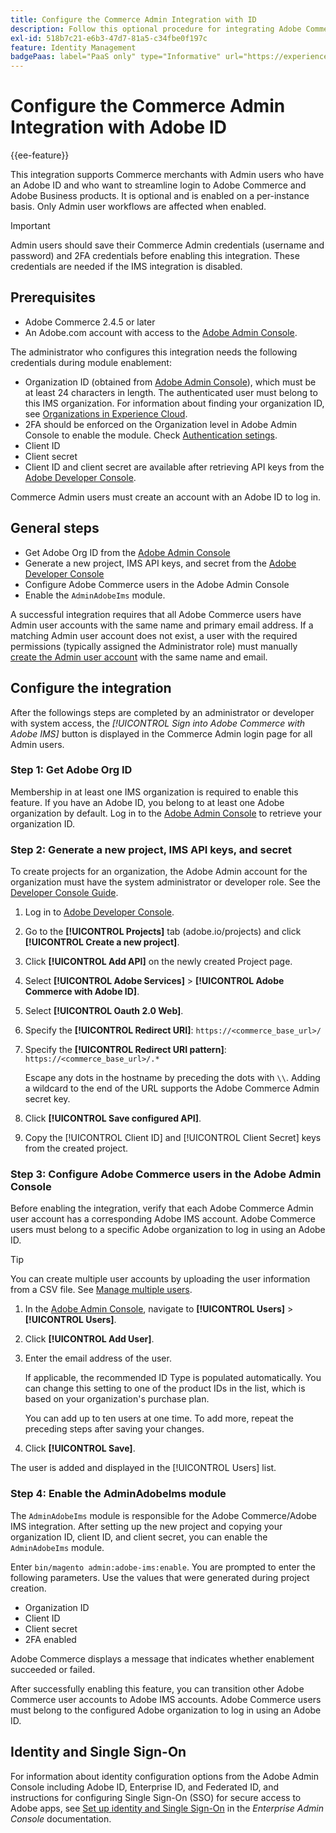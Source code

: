 ```yaml
---
title: Configure the Commerce Admin Integration with ID
description: Follow this optional procedure for integrating Adobe Commerce Admin user account logins with Adobe ID.
exl-id: 518b7c21-e6b3-47d7-81a5-c34fbe0f197c
feature: Identity Management
badgePaas: label="PaaS only" type="Informative" url="https://experienceleague.adobe.com/en/docs/commerce/user-guides/product-solutions" tooltip="Applies to Adobe Commerce on Cloud projects (Adobe-managed PaaS infrastructure) and on-premises projects only."
---
```

# Configure the Commerce Admin Integration with Adobe ID

{{ee-feature}}

This integration supports Commerce merchants with Admin users who have an Adobe ID and who want to streamline login to Adobe Commerce and Adobe Business products. It is optional and is enabled on a per-instance basis. Only Admin user workflows are affected when enabled. 

>[!IMPORTANT]
>
>Admin users should save their Commerce Admin credentials (username and password) and 2FA credentials before enabling this integration. These credentials are needed if the IMS integration is disabled.

## Prerequisites

* Adobe Commerce 2.4.5 or later
* An Adobe.com account with access to the [Adobe Admin Console](https://adminconsole.adobe.com/).

The administrator who configures this integration needs the following credentials during module enablement:

* Organization ID (obtained from [Adobe Admin Console](https://adminconsole.adobe.com/)), which must be at least 24 characters in length. The authenticated user must belong to this IMS organization. For information about finding your organization ID, see [Organizations in Experience Cloud](https://experienceleague.adobe.com/docs/core-services/interface/administration/organizations.html).
* 2FA should be enforced on the Organization level in Adobe Admin Console to enable the module. Check [Authentication setings](https://helpx.adobe.com/enterprise/using/authentication-settings.html#two-step-verification).
* Client ID
* Client secret
* Client ID and client secret are available after retrieving API keys from the [Adobe Developer Console](https://developer.adobe.com/developer-console/docs/guides/credentials/).

Commerce Admin users must create an account with an Adobe ID to log in.

## General steps

* Get Adobe Org ID from the [Adobe Admin Console](https://adminconsole.adobe.com/)
* Generate a new project, IMS API keys, and secret from the [Adobe Developer Console](https://developer.adobe.com/)
* Configure Adobe Commerce users in the Adobe Admin Console
* Enable the `AdminAdobeIms` module.

A successful integration requires that all Adobe Commerce users have Admin user accounts with the same name and primary email address. If a matching Admin user account does not exist, a user with the required permissions (typically assigned the Administrator role) must manually [create the Admin user account](../systems/permissions-users-all.md#create-a-user) with the same name and email.

## Configure the integration

After the followings steps are completed by an administrator or developer with system access, the _[!UICONTROL Sign into Adobe Commerce with Adobe IMS]_ button is displayed in the Commerce Admin login page for all Admin users.

### Step 1: Get Adobe Org ID

Membership in at least one IMS organization is required to enable this feature. If you have an Adobe ID, you belong to at least one Adobe organization by default. Log in to the [Adobe Admin Console](https://adminconsole.adobe.com/) to retrieve your organization ID. 

### Step 2: Generate a new project, IMS API keys, and secret

To create projects for an organization, the Adobe Admin account for the organization must have the system administrator or developer role. See the [Developer Console Guide](https://developer.adobe.com/developer-console/docs/guides/projects/).

1. Log in to [Adobe Developer Console](https://developer.adobe.com/).
1. Go to the **[!UICONTROL Projects]** tab (adobe.io/projects) and click **[!UICONTROL Create a new project]**.
1. Click **[!UICONTROL Add API]** on the newly created Project page.
1. Select **[!UICONTROL Adobe Services]** > **[!UICONTROL Adobe Commerce with Adobe ID]**.
1. Select **[!UICONTROL Oauth 2.0 Web]**.
1. Specify the **[!UICONTROL Redirect URI]**: `https://<commerce_base_url>/`
1. Specify the **[!UICONTROL Redirect URI pattern]**: `https://<commerce_base_url>/.*`

   Escape any dots in the hostname by preceding the dots with `\\`. Adding a wildcard to the end of the URL supports the Adobe Commerce Admin secret key.

1. Click **[!UICONTROL Save configured API]**.
1. Copy the [!UICONTROL Client ID] and [!UICONTROL Client Secret] keys from the created project.

### Step 3: Configure Adobe Commerce users in the Adobe Admin Console

Before enabling the integration, verify that each Adobe Commerce Admin user account has a corresponding Adobe IMS account. Adobe Commerce users must belong to a specific Adobe organization to log in using an Adobe ID.

>[!TIP]
>
>You can create multiple user accounts by uploading the user information from a CSV file. See [Manage multiple users](https://helpx.adobe.com/enterprise/using/bulk-upload-users.html).

1. In the [Adobe Admin Console](https://helpx.adobe.com/enterprise/using/admin-console.html), navigate to **[!UICONTROL Users]**  > **[!UICONTROL Users]**.

1. Click **[!UICONTROL Add User]**.

1. Enter the email address of the user.

   If applicable, the recommended ID Type is populated automatically. You can change this setting to one of the product IDs in the list, which is based on your organization's purchase plan.

   You can add up to ten users at one time. To add more, repeat the preceding steps after saving your changes.

1. Click **[!UICONTROL Save]**.

The user is added and displayed in the [!UICONTROL Users] list.

### Step 4: Enable the AdminAdobeIms module

The `AdminAdobeIms` module is responsible for the Adobe Commerce/Adobe IMS integration. After setting up the new project and copying your organization ID, client ID, and client secret, you can enable the `AdminAdobeIms` module.

Enter `bin/magento admin:adobe-ims:enable`. You are prompted to enter the following parameters. Use the values that were generated during project creation.

* Organization ID
* Client ID
* Client secret
* 2FA enabled

Adobe Commerce displays a message that indicates whether enablement succeeded or failed.

After successfully enabling this feature, you can transition other Adobe Commerce user accounts to Adobe IMS accounts. Adobe Commerce users must belong to the configured Adobe organization to log in using an Adobe ID.

## Identity and Single Sign-On

For information about identity configuration options from the Adobe Admin Console including Adobe ID, Enterprise ID, and Federated ID, and instructions for configuring Single Sign-On (SSO) for secure access to Adobe apps, see [Set up identity and Single Sign-On](https://helpx.adobe.com/enterprise/using/set-up-identity.html) in the *Enterprise Admin Console* documentation.
